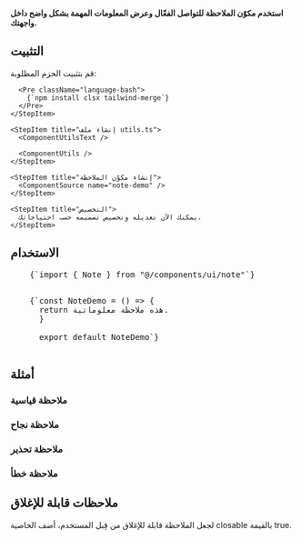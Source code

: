 **استخدم مكوّن الملاحظة للتواصل الفعّال وعرض المعلومات المهمة بشكل واضح داخل واجهتك.**

<ComponentPreview name="note-demo" />

## التثبيت

<div className="not-prose md:px-0 px-4">
  <Step>
    <StepItem title="تثبيت المتطلبات">
      قم بتثبيت الحزم المطلوبة:

      <Pre className="language-bash">
        {`npm install clsx tailwind-merge`}
      </Pre>
    </StepItem>

    <StepItem title="إنشاء ملف utils.ts">
      <ComponentUtilsText />

      <ComponentUtils />
    </StepItem>

    <StepItem title="إنشاء مكوّن الملاحظة">
      <ComponentSource name="note-demo" />
    </StepItem>

    <StepItem title="التخصيص">
      يمكنك الآن تعديله وتخصيص تصميمه حسب احتياجاتك.
    </StepItem>
  </Step>
</div>

## الاستخدام

<div className="not-prose space-y-6">
  <Pre className="language-typescript">
    {`import { Note } from "@/components/ui/note"`}
  </Pre>

  <Pre className="language-tsx">
    {`const NoteDemo = () => {
      return <Note variant="info">هذه ملاحظة معلوماتية.</Note>
      }

      export default NoteDemo`}
  </Pre>
</div>

## أمثلة

### ملاحظة قياسية

<ComponentPreview name="note-demo" />

### ملاحظة نجاح

<ComponentPreview name="note-demo" variant="success" />

### ملاحظة تحذير

<ComponentPreview name="note-demo" variant="warning" />

### ملاحظة خطأ

<ComponentPreview name="note-demo" variant="error" />

## ملاحظات قابلة للإغلاق

لجعل الملاحظة قابلة للإغلاق من قِبل المستخدم، أضف الخاصية <MdxBadge>closable</MdxBadge> بالقيمة <MdxBadge>true</MdxBadge>.

<ComponentPreview name="note-demo" variant="closable" />
